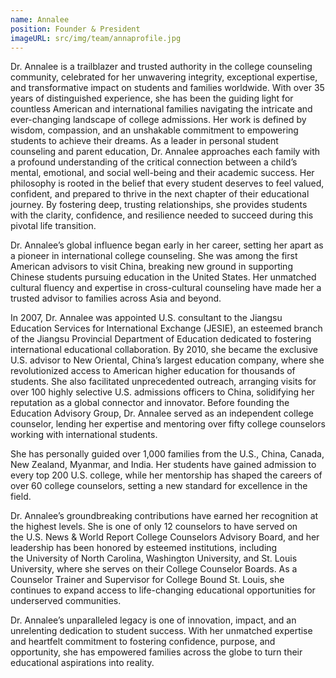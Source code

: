 ```yaml
---
name: Annalee
position: Founder & President
imageURL: src/img/team/annaprofile.jpg
---
```


Dr. Annalee is a trailblazer and trusted authority in the college counseling
community, celebrated for her unwavering integrity, exceptional expertise, and transformative
impact on students and families worldwide. With over 35 years of distinguished experience, she
has been the guiding light for countless American and international families navigating the
intricate and ever-changing landscape of college admissions. Her work is defined by wisdom,
compassion, and an unshakable commitment to empowering students to achieve their dreams.
As a leader in personal student counseling and parent education, Dr. Annalee approaches
each family with a profound understanding of the critical connection between a child’s mental,
emotional, and social well-being and their academic success. Her philosophy is rooted in the
belief that every student deserves to feel valued, confident, and prepared to thrive in the next
chapter of their educational journey. By fostering deep, trusting relationships, she provides
students with the clarity, confidence, and resilience needed to succeed during this pivotal life
transition.

Dr. Annalee’s global influence began early in her career, setting her apart as a pioneer in
international college counseling. She was among the first American advisors to visit China,
breaking new ground in supporting Chinese students pursuing education in the United States.
Her unmatched cultural fluency and expertise in cross-cultural counseling have made her a
trusted advisor to families across Asia and beyond.

In 2007, Dr. Annalee was appointed U.S. consultant to the Jiangsu Education Services for
International Exchange (JESIE), an esteemed branch of the Jiangsu Provincial Department of
Education dedicated to fostering international educational collaboration. By 2010, she became
the exclusive U.S. advisor to New Oriental, China’s largest education company, where she
revolutionized access to American higher education for thousands of students. She also
facilitated unprecedented outreach, arranging visits for over 100 highly selective U.S. admissions
officers to China, solidifying her reputation as a global connector and innovator.
Before founding the Education Advisory Group, Dr. Annalee served as an independent
college counselor, lending her expertise and mentoring over fifty college counselors working
with international students.

She has personally guided over 1,000 families from the U.S., China, Canada, New Zealand,
Myanmar, and India. Her students have gained admission to every top 200 U.S. college, while
her mentorship has shaped the careers of over 60 college counselors, setting a new standard for
excellence in the field.

Dr. Annalee’s groundbreaking contributions have earned her recognition at the highest levels.
She is one of only 12 counselors to have served on the U.S. News &amp; World Report College
Counselors Advisory Board, and her leadership has been honored by esteemed institutions,
including the University of North Carolina, Washington University, and St. Louis
University, where she serves on their College Counselor Boards. As a Counselor Trainer and
Supervisor for College Bound St. Louis, she continues to expand access to life-changing
educational opportunities for underserved communities.

Dr. Annalee’s unparalleled legacy is one of innovation, impact, and an unrelenting dedication
to student success. With her unmatched expertise and heartfelt commitment to fostering
confidence, purpose, and opportunity, she has empowered families across the globe to turn their
educational aspirations into reality.